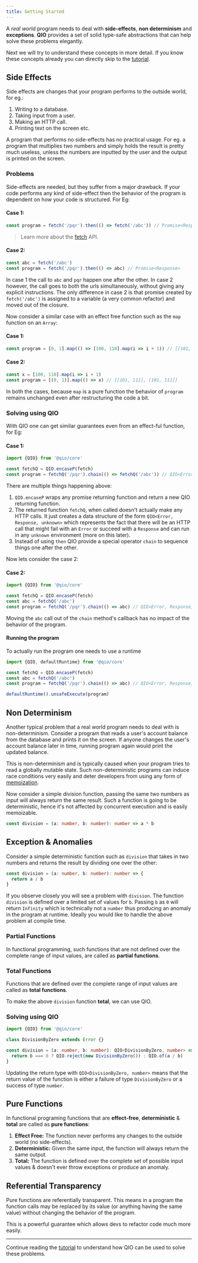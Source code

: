 ```yaml
---
title: Getting Started
---
```


A _real world_ program needs to deal with **side-effects**, **non determinism** and **exceptions**. **QIO** provides a set of solid type-safe abstractions that can help solve these problems elegantly.

Next we will try to understand these concepts in more detail. If you know these concepts already you can directly skip to the [tutorial].

[tutorial]: /qio/web/docs/installation

## Side Effects

Side effects are changes that your program performs to the outside world, for eg.:

1. Writing to a database.
2. Taking input from a user.
3. Making an HTTP call.
4. Printing text on the screen etc.

A program that performs no side-effects has no practical usage. For eg. a program that multiplies two numbers and simply holds the result is pretty much useless, unless the numbers are inputted by the user and the output is printed on the screen.

### Problems

Side-effects are needed, but they suffer from a major drawback. If your code performs any kind of side-effect then the behavior of the program is dependent on how your code is structured. For Eg:

#### Case 1:

```ts
const program = fetch('/pqr').then(() => fetch('/abc')) // Promise<Response>
```

> Learn more about the [fetch] API.

[fetch]: https://developer.mozilla.org/en-US/docs/Web/API/Fetch_API

#### Case 2:

```ts
const abc = fetch('/abc')
const program = fetch('/pqr').then(() => abc) // Promise<Response>
```

In case 1 the call to `abc` and `pqr` happen one after the other. In case 2 however, the call goes to both the urls simultaneously, without giving any explicit instructions. The only difference in case 2 is that promise created by `fetch('/abc')` is assigned to a variable (a very common refactor) and moved out of the closure.

Now consider a similar case with an effect free function such as the `map` function on an `Array`:

#### Case 1:

```ts
const program = [0, 1].map(() => [100, 110].map(i => i + 1)) // [[101, 111], [101, 111]]
```

#### Case 2:

```ts
const x = [100, 110].map(i => i + 1)
const program = [(0, 1)].map(() => x) // [[101, 111], [101, 111]]
```

In both the cases, because `map` is a pure function the behavior of `program` remains unchanged even after restructuring the code a bit.

### Solving using QIO

With QIO one can get similar guarantees even from an effect-ful function, for Eg:

#### Case 1:

```ts
import {QIO} from '@qio/core'

const fetchQ = QIO.encaseP(fetch)
const program = fetchQ('/pqr').chain(() => fetchQ('/abc')) // QIO<Error, Response, unknown>
```

There are multiple things happening above:

1. `QIO.encaseP` wraps any promise returning function and return a new QIO returning function.
2. The returned function `fetchQ`, when called doesn't actually make any HTTP calls. It just creates a data structure of the form `QIO<Error, Response, unknown>` which represents the fact that there will be an HTTP call that might fail with an `Error` or succeed with a `Response` and can run in any `unknown` environment (more on this later).
3. Instead of using `then` QIO provide a special operator `chain` to sequence things one after the other.

Now lets consider the case 2:

#### Case 2:

```ts
import {QIO} from '@qio/core'

const fetchQ = QIO.encaseP(fetch)
const abc = fetchQ('/abc')
const program = fetchQ('/pqr').chain(() => abc) // QIO<Error, Response, unknown>
```

Moving the `abc` call out of the `chain` method's callback has no impact of the behavior of the program.

#### Running the program

To actually run the program one needs to use a runtime

```ts
import {QIO, defaultRuntime} from '@qio/core'

const fetchQ = QIO.encaseP(fetch)
const abc = fetchQ('/abc')
const program = fetchQ('/pqr').chain(() => abc) // QIO<Error, Response, unknown>

defaultRuntime().unsafeExecute(program)
```

## Non Determinism

Another typical problem that a real world program needs to deal with is non-determinism. Consider a program that reads a user's account balance from the database and prints it on the screen. If anyone changes the user's account balance later in time, running program again would print the updated balance.

This is non-determinism and is typically caused when your program tries to read a globally mutable state. Such non-deterministic programs can induce race conditions very easily and deter developers from using any form of [memoization].

[memoization]: https://en.wikipedia.org/wiki/Memoization

Now consider a simple division function, passing the same two numbers as input will always return the same result. Such a function is going to be deterministic, hence it's not affected by concurrent execution and is easily memoizable.

```ts
const division = (a: number, b: number): number => a * b
```

## Exception & Anomalies

Consider a simple deterministic function such as `division` that takes in two numbers and returns the result by dividing one over the other:

```ts
const division = (a: number, b: number): number => {
  return a / b
}
```

If you observe closely you will see a problem with `division`. The function `division` is defined over a limited set of values for `b`. Passing `b` as `0` will return `Infinity` which is technically not a `number` thus producing an anomaly in the program at runtime. Ideally you would like to handle the above problem at compile time.

### Partial Functions

In functional programming, such functions that are not defined over the complete range of input values, are called as **partial functions**.

### Total Functions

Functions that are defined over the complete range of input values are called as **total functions**.

To make the above `division` function **total**, we can use QIO.

### Solving using QIO

```ts
import {QIO} from '@qio/core'

class DivisionByZero extends Error {}

const division = (a: number, b: number): QIO<DivisionByZero, number> => {
  return b === 0 ? QIO.reject(new DivisionByZero()) : QIO.of(a / b)
}
```

Updating the return type with `QIO<DivisionByZero, number>` means that the return value of the function is either a failure of type `DivisionByZero` or a success of type `number`.

## Pure Functions

In functional programing functions that are **effect-free**, **deterministic** & **total** are called as **pure functions**:

1. **Effect Free:** The function never performs any changes to the outside world (no side-effects).
2. **Deterministic:** Given the same input, the function will always return the same output.
3. **Total:** The function is defined over the complete set of possible input values & doesn't ever throw exceptions or produce an anomaly.

## Referential Transparency

Pure functions are referentially transparent. This means in a program the function calls may be replaced by its value (or anything having the same value) without changing the behavior of the program.

This is a powerful guarantee which allows devs to refactor code much more easily.

---

Continue reading the [tutorial](../core/installation) to understand how QIO can be used to solve these problems.
